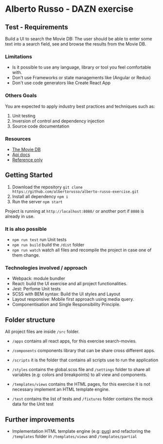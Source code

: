 # Alberto Russo - DAZN exercise

## Test - Requirements

Build a UI to search the Movie DB: The user should be able to enter some text into a search field, see and browse the results from the Movie DB.

### Limitations

* Is it possible to use any language, library or tool you feel comfortable with.
* Don't use Frameworks or state managements like (Angular or Redux)
* Don't use code generators like Create React App

### Others Goals

You are expected to apply industry best practices and techniques such as:
1. Unit testing
2. Inversion of control and dependency injection
3. Source code documentation

### Resources

* [The Movie DB](https://themoviedb.org/)
* [Api docs](http://docs.themoviedb.apiary.io/)
* [Reference only](https://github.com/cavestri/themoviedb-javascript-library/)

## Getting Started

1. Download the repository ```git clone https://github.com/albertorusso/alberto-russo-exercise.git```
2. Install all dependency ```npm i```
3. Run the server ```npm start```

Project is running at ```http://localhost:8080/``` or another port if ```8080``` is already in use.

### It is also possible
* ```npm run test``` run Unit tests
* ```npm run build``` build the ```/dist``` folder
* ```npm run watch``` watch all files and recompile the project in case one of them change.

### Technologies involved / approach

* Webpack: module bundler
* React: build the UI exercise and all project functionalities.
* Jest: Perfome Unit tests
* SCSS with BEM syntax: Build the UI styles and Layout
* Layout responsive: Mobile first approach using media query.
* Componentisation and Single Responsibility Principle.

## Folder structure

All project files are inside ```/src``` folder.

- ```/apps``` contains all react apps, for this exercise search-movies.

- ```/components``` components library that can be share cross different apps.

- ```/scripts``` it is the folder that contains all scripts use to run the application

- ```/styles``` contains the global.scss file and ```/settings``` folder to share all variables (e.g: colors and breakpoints) to all view and components.

- ```/templates/views``` contains the HTML pages, for this exercise it is not necessary implement an HTML template engine.

- ```/test``` contains the list of tests and ```/fixtures``` folder contains the mock data for the Unit test

## Further improvements
 - Implementation HTML template engine (e.g: [pug](https://www.npmjs.com/package/pug)) and refactoring the ```/templates``` folder in ```/templates/views``` and ```/templates/partial```
